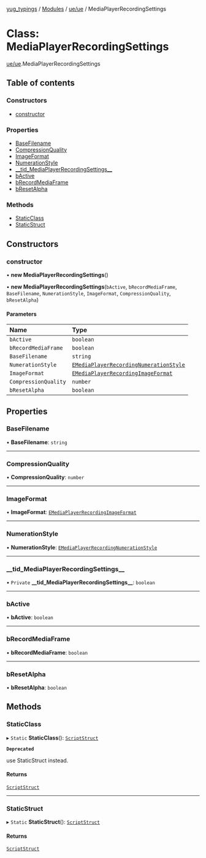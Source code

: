 [yug_typings](../README.md) / [Modules](../modules.md) / [ue/ue](../modules/ue_ue.md) / MediaPlayerRecordingSettings

# Class: MediaPlayerRecordingSettings

[ue/ue](../modules/ue_ue.md).MediaPlayerRecordingSettings

## Table of contents

### Constructors

- [constructor](ue_ue.MediaPlayerRecordingSettings.md#constructor)

### Properties

- [BaseFilename](ue_ue.MediaPlayerRecordingSettings.md#basefilename)
- [CompressionQuality](ue_ue.MediaPlayerRecordingSettings.md#compressionquality)
- [ImageFormat](ue_ue.MediaPlayerRecordingSettings.md#imageformat)
- [NumerationStyle](ue_ue.MediaPlayerRecordingSettings.md#numerationstyle)
- [\_\_tid\_MediaPlayerRecordingSettings\_\_](ue_ue.MediaPlayerRecordingSettings.md#__tid_mediaplayerrecordingsettings__)
- [bActive](ue_ue.MediaPlayerRecordingSettings.md#bactive)
- [bRecordMediaFrame](ue_ue.MediaPlayerRecordingSettings.md#brecordmediaframe)
- [bResetAlpha](ue_ue.MediaPlayerRecordingSettings.md#bresetalpha)

### Methods

- [StaticClass](ue_ue.MediaPlayerRecordingSettings.md#staticclass)
- [StaticStruct](ue_ue.MediaPlayerRecordingSettings.md#staticstruct)

## Constructors

### constructor

• **new MediaPlayerRecordingSettings**()

• **new MediaPlayerRecordingSettings**(`bActive`, `bRecordMediaFrame`, `BaseFilename`, `NumerationStyle`, `ImageFormat`, `CompressionQuality`, `bResetAlpha`)

#### Parameters

| Name | Type |
| :------ | :------ |
| `bActive` | `boolean` |
| `bRecordMediaFrame` | `boolean` |
| `BaseFilename` | `string` |
| `NumerationStyle` | [`EMediaPlayerRecordingNumerationStyle`](../enums/ue_ue.EMediaPlayerRecordingNumerationStyle.md) |
| `ImageFormat` | [`EMediaPlayerRecordingImageFormat`](../enums/ue_ue.EMediaPlayerRecordingImageFormat.md) |
| `CompressionQuality` | `number` |
| `bResetAlpha` | `boolean` |

## Properties

### BaseFilename

• **BaseFilename**: `string`

___

### CompressionQuality

• **CompressionQuality**: `number`

___

### ImageFormat

• **ImageFormat**: [`EMediaPlayerRecordingImageFormat`](../enums/ue_ue.EMediaPlayerRecordingImageFormat.md)

___

### NumerationStyle

• **NumerationStyle**: [`EMediaPlayerRecordingNumerationStyle`](../enums/ue_ue.EMediaPlayerRecordingNumerationStyle.md)

___

### \_\_tid\_MediaPlayerRecordingSettings\_\_

• `Private` **\_\_tid\_MediaPlayerRecordingSettings\_\_**: `boolean`

___

### bActive

• **bActive**: `boolean`

___

### bRecordMediaFrame

• **bRecordMediaFrame**: `boolean`

___

### bResetAlpha

• **bResetAlpha**: `boolean`

## Methods

### StaticClass

▸ `Static` **StaticClass**(): [`ScriptStruct`](ue_ue.ScriptStruct.md)

**`Deprecated`**

use StaticStruct instead.

#### Returns

[`ScriptStruct`](ue_ue.ScriptStruct.md)

___

### StaticStruct

▸ `Static` **StaticStruct**(): [`ScriptStruct`](ue_ue.ScriptStruct.md)

#### Returns

[`ScriptStruct`](ue_ue.ScriptStruct.md)
